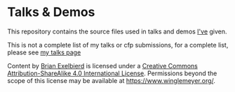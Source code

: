 # Talks & Demos

This repository contains the source files used in talks and demos [I've](https://www.winglemeyer.org) given.

This is not a complete list of my talks or cfp submissions, for a complete list, please see [my talks page](https://www.winglemeyer.org/talks/)

<span xmlns:dct="http://purl.org/dc/terms/" property="dct:title">Content</span> by <a xmlns:cc="http://creativecommons.org/ns#" href="https://www.winglemeyer.org/" property="cc:attributionName" rel="cc:attributionURL">Brian Exelbierd</a> is licensed under a <a rel="license" href="http://creativecommons.org/licenses/by-sa/4.0/">Creative Commons Attribution-ShareAlike 4.0 International License</a>. Permissions beyond the scope of this license may be available at <a xmlns:cc="http://creativecommons.org/ns#" href="https://www.winglemeyer.org/" rel="cc:morePermissions">https://www.winglemeyer.org/</a>.
